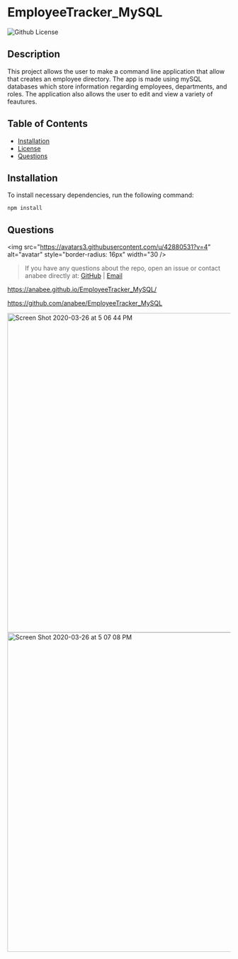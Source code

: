 # EmployeeTracker_MySQL

![Github License](https://img.shields.io/badge/license-MIT-blue.svg)

## Description

This project allows the user to make a command line application that allow that creates an employee directory. The app is made using mySQL databases which store information regarding employees, departments, and roles. The application also allows the user to edit and view a variety of feautures.

## Table of Contents
* [Installation](#installation) 
* [License](#license)
* [Questions](#questions)

## Installation
To install necessary dependencies, run the following command: 

    npm install

## Questions 

<img src="https://avatars3.githubusercontent.com/u/42880531?v=4" alt="avatar" style="border-radius: 16px" width="30 />

> If you have any questions about the repo, open an issue or contact anabee directly at: [GitHub](https://api.github.com/users/anabee) | [Email](null)

https://anabee.github.io/EmployeeTracker_MySQL/

https://github.com/anabee/EmployeeTracker_MySQL

<img width="721" alt="Screen Shot 2020-03-26 at 5 06 44 PM" src="https://user-images.githubusercontent.com/42880531/77708042-2c6e1700-6f84-11ea-805b-e984e8f9a502.png">

<img width="721" alt="Screen Shot 2020-03-26 at 5 07 08 PM" src="https://user-images.githubusercontent.com/42880531/77708059-3b54c980-6f84-11ea-8686-3fda21f22478.png">